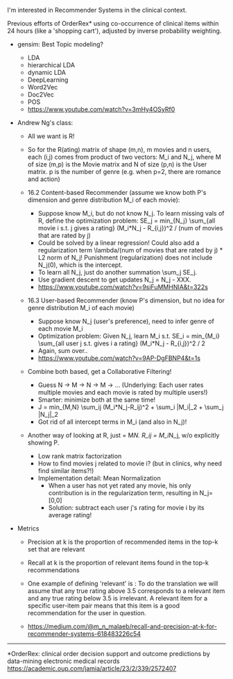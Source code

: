 
I'm interested in Recommender Systems in the clinical context. 

Previous efforts of OrderRex* using co-occurrence of clinical items within 24 hours (like a 'shopping cart'), adjusted by inverse probability weighting. 


- gensim: Best Topic modeling?
    - LDA
    - hierarchical LDA
    - dynamic LDA
    - DeepLearning
    - Word2Vec
    - Doc2Vec
    - POS
    - https://www.youtube.com/watch?v=3mHy4OSyRf0
    
    
    
- Andrew Ng's class:
    - All we want is R!
    
    - So for the R(ating) matrix of shape (m,n), m movies and n users,
    each (i,j) comes from product of two vectors: M_i and N_j, where
    M of size (m,p) is the Movie matrix and N of size (p,n) is the User matrix. 
    p is the number of genre (e.g. when p=2, there are romance and action)
    
    - 16.2 Content-based Recommender (assume we know both P's dimension and 
                                        genre distribution M_i of each movie): 
        - Suppose know M_i, but do not know N_j. 
        To learn missing vals of R, define the optimization problem:
        SE_j = min_{N_j} \sum_{all movie i s.t. j gives a rating} (M_i*N_j - R_{i,j})^2 / (num of movies that are rated by j)
        - Could be solved by a linear regression! Could also add a regularization term 
        \lambda/(num of movies that are rated by j) * L2 norm of N_j! 
        Punishment (regularization) does not include N_j(0), which is the intercept. 
        - To learn all N_j, just do another summation \sum_j SE_j. 
        - Use gradient descent to get updates N_j = N_j - XXX.
        - https://www.youtube.com/watch?v=9siFuMMHNIA&t=322s
    
    - 16.3 User-based Recommender 
    (know P's dimension, but no idea for genre distribution M_i of each movie)
        - Suppose know N_j (user's preference), need to infer genre of each movie M_i
        - Optimization problem:
            Given N_j, learn M_i s.t. SE_i = min_{M_i} \sum_{all user j s.t. gives i a rating} (M_i*N_j - R_{i,j})^2 / 2
        - Again, sum over..
        - https://www.youtube.com/watch?v=9AP-DgFBNP4&t=1s
        
    - Combine both based, get a Collaborative Filtering!
        - Guess N -> M -> N -> M -> ...
        (Underlying: Each user rates multiple movies and each movie is rated by multiple users!)
        - Smarter: minimize both at the same time!
        - J = min_{M,N} \sum_ij (M_i*N_j-R_ij)^2 + \sum_i |M_i|_2 + \sum_j |N_j|_2
        - Got rid of all intercept terms in M_i (and also in N_j)!
        
    - Another way of looking at R, just = M*N. R_ij = M_i*N_j, w/o explicitly showing P. 
        - Low rank matrix factorization
        - How to find movies j related to movie i? (but in clinics, why need find similar items?!)
        - Implementation detail: Mean Normalization 
            - When a user has not yet rated any movie, his only contribution is in the regularization term,
            resulting in N_j=[0,0]
            - Solution: subtract each user j's rating for movie i by its average rating!


- Metrics
    - Precision at k is the proportion of recommended items in the top-k set that are relevant

    - Recall at k is the proportion of relevant items found in the top-k recommendations
    
    - One example of defining 'relevant' is :
    To do the translation we will assume that any true rating above 3.5 corresponds to a relevant item 
    and any true rating below 3.5 is irrelevant. A relevant item for a specific user-item pair means that 
    this item is a good recommendation for the user in question.
    
    - https://medium.com/@m_n_malaeb/recall-and-precision-at-k-for-recommender-systems-618483226c54

---

*OrderRex: clinical order decision support and outcome predictions by data-mining electronic medical records
https://academic.oup.com/jamia/article/23/2/339/2572407